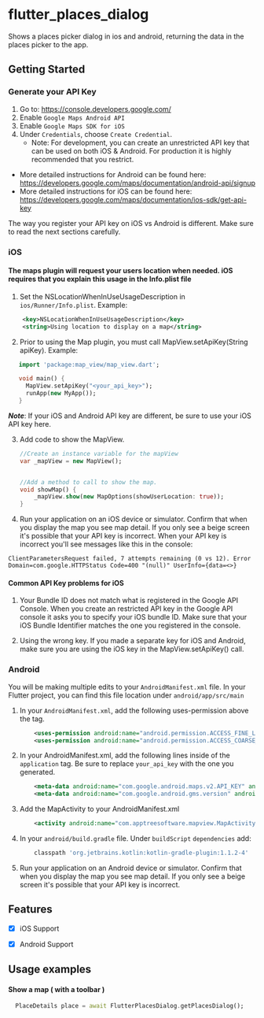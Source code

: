 # flutter_places_dialog

Shows a places picker dialog in ios and android, returning
the data in the places picker to the app.

## Getting Started

### Generate your API Key

1. Go to: https://console.developers.google.com/
2. Enable `Google Maps Android API`
3. Enable `Google Maps SDK for iOS`
4. Under `Credentials`, choose `Create Credential`.
   - Note: For development, you can create an unrestricted API key that can be used on both iOS & Android.
   For production it is highly recommended that you restrict.

- More detailed instructions for Android can be found here: https://developers.google.com/maps/documentation/android-api/signup
- More detailed instructions for iOS can be found here: https://developers.google.com/maps/documentation/ios-sdk/get-api-key

 The way you register your API key on iOS vs Android is different. Make sure to read the next sections carefully.

### iOS
#### The maps plugin will request your users location when needed. iOS requires that you explain this usage in the Info.plist file
 1.  Set the NSLocationWhenInUseUsageDescription in `ios/Runner/Info.plist`. Example:
```xml
    <key>NSLocationWhenInUseUsageDescription</key>
    <string>Using location to display on a map</string>
```

 2. Prior to using the Map plugin, you must call MapView.setApiKey(String apiKey). Example:
```dart
   import 'package:map_view/map_view.dart';

   void main() {
     MapView.setApiKey("<your_api_key>");
     runApp(new MyApp());
   }
```

 ***Note***: If your iOS and Android API key are different, be sure to use your iOS API key here.

 3. Add code to show the MapView.
    ```dart
    //Create an instance variable for the mapView
    var _mapView = new MapView();


    //Add a method to call to show the map.
    void showMap() {
        _mapView.show(new MapOptions(showUserLocation: true));
    }


    ```

  4. Run your application on an iOS device or simulator.
  Confirm that when you display the map you see map detail.
  If you only see a beige screen it's possible that your API key is incorrect. When your API
  key is incorrect you'll see messages like this in the console:

  ```text
  ClientParametersRequest failed, 7 attempts remaining (0 vs 12). Error Domain=com.google.HTTPStatus Code=400 "(null)" UserInfo={data=<>}
  ```

  #### Common API Key problems for iOS
  1. Your Bundle ID does not match what is registered in the Google API Console.
 When you create an restricted API key in the Google API console it asks you to specify your iOS bundle ID.
 Make sure that your iOS Bundle Identifier matches the one you registered in the console.

 2. Using the wrong key. If you made a separate key for iOS and Android,
 make sure you are using the iOS key in the MapView.setApiKey() call.

### Android

You will be making multiple edits to your `AndroidManifest.xml` file. In your Flutter project, you can
find this file location under `android/app/src/main`

1. In your `AndroidManifest.xml`, add the following uses-permission above the <application> tag.
    ```xml
        <uses-permission android:name="android.permission.ACCESS_FINE_LOCATION"/>
        <uses-permission android:name="android.permission.ACCESS_COARSE_LOCATION"/>
    ```
2. In your AndroidManifest.xml, add the following lines inside of the `application` tag. Be sure to replace `your_api_key` with the one you generated.
    ```xml
        <meta-data android:name="com.google.android.maps.v2.API_KEY" android:value="your_api_key"/>
        <meta-data android:name="com.google.android.gms.version" android:value="@integer/google_play_services_version"/>
    ```
3. Add the MapActivity to your AndroidManifest.xml
    ```xml
        <activity android:name="com.apptreesoftware.mapview.MapActivity" android:theme="@style/Theme.AppCompat.Light.DarkActionBar"/>
    ```
4. In your `android/build.gradle` file. Under `buildScript` `dependencies` add:
    ```groovy
        classpath 'org.jetbrains.kotlin:kotlin-gradle-plugin:1.1.2-4'
    ```

5. Run your application on an Android device or simulator.
     Confirm that when you display the map you see map detail.
     If you only see a beige screen it's possible that your API key is incorrect.


## Features

- [X] iOS Support
- [X] Android Support


## Usage examples

#### Show a map ( with a toolbar )
```dart
  PlaceDetails place = await FlutterPlacesDialog.getPlacesDialog();
```